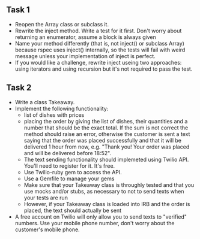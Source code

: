Task 1
---

* Reopen the Array class or subclass it.
* Rewrite the inject method. Write a test for it first. Don't worry about returning an enumerator, assume a block is always given
* Name your method differently (that is, not inject() or subclass Array) because rspec uses inject() internally, so the tests will fail with weird message unless your implementation of inject is perfect.
* If you would like a challenge, rewrite inject useing two approaches: using iterators and using recursion but it's not required to pass the test.


Task 2
---

* Write a class Takeaway.
* Implement the following functionality:
	* list of dishes with prices
	* placing the order by giving the list of dishes, their quantities and a number that should be the exact total. If the sum is not correct the method should raise an error, otherwise the customer is sent a text saying that the order was placed successfully and that it will be delivered 1 hour from now, e.g. "Thank you! Your order was placed and will be delivered before 18:52".
	* The text sending functionality should implemeted using Twilio API. You'll need to register for it. It's free.
	* Use Twilio-ruby gem to access the API.
	* Use a Gemfile to manage your gems
	* Make sure that your Takeaway class is throughly tested and that you use mocks and/or stubs, as necessary to not to send texts when your tests are run
	* However, if your Takeaway class is loaded into IRB and the order is placed, the text should actually be sent
* A free account on Twilio will only allow you to send texts to "verified" numbers. Use your mobile phone number, don't worry about the customer's mobile phone.

